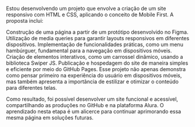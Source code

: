 Estou desenvolvendo um projeto que envolve a criação de um site responsivo com HTML e CSS, aplicando o conceito de Mobile First. A proposta inclui:

Construção de uma página a partir de um protótipo desenvolvido no Figma.
Utilização de media queries para garantir layouts responsivos em diferentes dispositivos.
Implementação de funcionalidades práticas, como um menu hambúrguer, fundamental para a navegação em dispositivos móveis.
Criação de elementos interativos, como um carrossel dinâmico, usando a biblioteca Swiper JS.
Publicação e hospedagem do site de maneira simples e eficiente por meio do GitHub Pages.
Esse projeto não apenas demonstra como pensar primeiro na experiência do usuário em dispositivos móveis, mas também apresenta a importância de estilizar e otimizar o conteúdo para diferentes telas.

Como resultado, foi possível desenvolver um site funcional e acessível, compartilhando as produções no GitHub e na plataforma Alura. O aprendizado nesta etapa é um alicerce para continuar aprimorando essa mesma página em soluções futuras.
